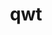 ---
title: "qwt"
layout: cache
categories: [package, develop]
meta: {"compilers": ["gcc@=11.1.0"], "num_specs": 11, "num_specs_by_stack": {"data-vis-sdk": 10, "root": 11}, "oss": ["ubuntu20.04"], "platforms": ["linux"], "stacks": ["data-vis-sdk", "root"], "targets": ["x86_64_v3"], "versions": ["6.1.6"]}
spec_details: [{"compiler": "gcc@=11.1.0", "hash": "6xkmyolzh5ofkipizcx4kujjekobsqiq", "os": "ubuntu20.04", "platform": "linux", "size": "-", "stacks": ["data-vis-sdk", "root"], "target": "x86_64_v3", "variants": ["build_system=qmake", "~designer", "+opengl", "patches=73df727"], "versions": ["6.1.6"]}, {"compiler": "gcc@=11.1.0", "hash": "a4tjcuvsoofbxs3xcx25avjo22dehfci", "os": "ubuntu20.04", "platform": "linux", "size": "-", "stacks": ["data-vis-sdk", "root"], "target": "x86_64_v3", "variants": ["build_system=qmake", "~designer", "+opengl", "patches=73df727"], "versions": ["6.1.6"]}, {"compiler": "gcc@=11.1.0", "hash": "aykt3as6fxm5rst3jr7nhpyergeq7d5o", "os": "ubuntu20.04", "platform": "linux", "size": "-", "stacks": ["data-vis-sdk", "root"], "target": "x86_64_v3", "variants": ["build_system=qmake", "~designer", "+opengl", "patches=73df727"], "versions": ["6.1.6"]}, {"compiler": "gcc@=11.1.0", "hash": "chflkcybrii7zolm7cgxh6osocdrriif", "os": "ubuntu20.04", "platform": "linux", "size": "-", "stacks": ["data-vis-sdk", "root"], "target": "x86_64_v3", "variants": ["build_system=qmake", "~designer", "+opengl", "patches=73df727"], "versions": ["6.1.6"]}, {"compiler": "gcc@=11.1.0", "hash": "e76c34dy6sdxxhilpib2bpngdm3jrs4s", "os": "ubuntu20.04", "platform": "linux", "size": "-", "stacks": ["data-vis-sdk", "root"], "target": "x86_64_v3", "variants": ["build_system=qmake", "~designer", "+opengl", "patches=73df727"], "versions": ["6.1.6"]}, {"compiler": "gcc@=11.1.0", "hash": "j7se3j7otyoztaw3vuszgkwaakbjlr7q", "os": "ubuntu20.04", "platform": "linux", "size": "-", "stacks": ["data-vis-sdk", "root"], "target": "x86_64_v3", "variants": ["build_system=qmake", "~designer", "+opengl", "patches=73df727"], "versions": ["6.1.6"]}, {"compiler": "gcc@=11.1.0", "hash": "lysakkhdn3xuvap2gpjmada3orlkmpvp", "os": "ubuntu20.04", "platform": "linux", "size": "-", "stacks": ["data-vis-sdk", "root"], "target": "x86_64_v3", "variants": ["build_system=qmake", "~designer", "+opengl", "patches=73df727"], "versions": ["6.1.6"]}, {"compiler": "gcc@=11.1.0", "hash": "oq5txhju4i4hcay7tnd4xwgwjg3dnb42", "os": "ubuntu20.04", "platform": "linux", "size": "-", "stacks": ["data-vis-sdk", "root"], "target": "x86_64_v3", "variants": ["build_system=qmake", "~designer", "+opengl", "patches=73df727"], "versions": ["6.1.6"]}, {"compiler": "gcc@=11.1.0", "hash": "pofokhjw5udnxd75omdwql5bn7hk6fku", "os": "ubuntu20.04", "platform": "linux", "size": "-", "stacks": ["data-vis-sdk", "root"], "target": "x86_64_v3", "variants": ["build_system=qmake", "~designer", "+opengl", "patches=73df727"], "versions": ["6.1.6"]}, {"compiler": "gcc@=11.1.0", "hash": "vj3lxonzs7ywfl55osjcge6cgz3cs4af", "os": "ubuntu20.04", "platform": "linux", "size": "-", "stacks": ["root"], "target": "x86_64_v3", "variants": ["build_system=qmake", "~designer", "+opengl", "patches=73df727"], "versions": ["6.1.6"]}, {"compiler": "gcc@=11.1.0", "hash": "vktugzwfmen7hikrjl46pgtyukxei7hy", "os": "ubuntu20.04", "platform": "linux", "size": "-", "stacks": ["data-vis-sdk", "root"], "target": "x86_64_v3", "variants": ["build_system=qmake", "~designer", "+opengl", "patches=73df727"], "versions": ["6.1.6"]}]
---